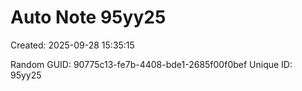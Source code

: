 ﻿# Auto Note 95yy25
Created: 2025-09-28 15:35:15

Random GUID: 90775c13-fe7b-4408-bde1-2685f00f0bef
Unique ID: 95yy25

